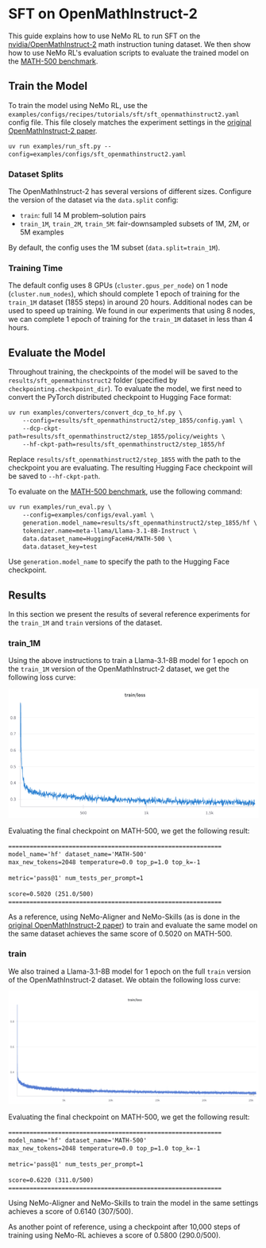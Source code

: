 # SFT on OpenMathInstruct-2

This guide explains how to use NeMo RL to run SFT on the [nvidia/OpenMathInstruct-2](https://huggingface.co/datasets/nvidia/OpenMathInstruct-2) math instruction tuning dataset. We then show how to use NeMo RL's evaluation scripts to evaluate the trained model on the [MATH-500 benchmark](https://huggingface.co/datasets/HuggingFaceH4/MATH-500).


## Train the Model
To train the model using NeMo RL, use the `examples/configs/recipes/tutorials/sft/sft_openmathinstruct2.yaml` config file. This file closely matches the experiment settings in the [original OpenMathInstruct-2 paper](https://arxiv.org/abs/2410.01560).

```
uv run examples/run_sft.py --config=examples/configs/sft_openmathinstruct2.yaml
```

### Dataset Splits

The OpenMathInstruct-2 has several versions of different sizes. Configure the version of the dataset via the `data.split` config:

* `train`: full 14 M problem–solution pairs
* `train_1M`, `train_2M`, `train_5M`: fair-downsampled subsets of 1M, 2M, or 5M examples

By default, the config uses the 1M subset (`data.split=train_1M`).

### Training Time
The default config uses 8 GPUs (`cluster.gpus_per_node`) on 1 node (`cluster.num_nodes`), which should complete 1 epoch of training for the `train_1M` dataset (1855 steps) in around 20 hours. Additional nodes can be used to speed up training. We found in our experiments that using 8 nodes, we can complete 1 epoch of training for the `train_1M` dataset in less than 4 hours.

## Evaluate the Model
Throughout training, the checkpoints of the model will be saved to the `results/sft_openmathinstruct2` folder (specified by `checkpointing.checkpoint_dir`). To evaluate the model, we first need to convert the PyTorch distributed checkpoint to Hugging Face format:

```
uv run examples/converters/convert_dcp_to_hf.py \
    --config=results/sft_openmathinstruct2/step_1855/config.yaml \
    --dcp-ckpt-path=results/sft_openmathinstruct2/step_1855/policy/weights \
    --hf-ckpt-path=results/sft_openmathinstruct2/step_1855/hf
```

Replace `results/sft_openmathinstruct2/step_1855` with the path to the checkpoint you are evaluating. The resulting Hugging Face checkpoint will be saved to `--hf-ckpt-path`.

To evaluate on the [MATH-500 benchmark](https://huggingface.co/datasets/HuggingFaceH4/MATH-500), use the following command:

```
uv run examples/run_eval.py \
    --config=examples/configs/eval.yaml \
    generation.model_name=results/sft_openmathinstruct2/step_1855/hf \
    tokenizer.name=meta-llama/Llama-3.1-8B-Instruct \
    data.dataset_name=HuggingFaceH4/MATH-500 \
    data.dataset_key=test
```

Use `generation.model_name` to specify the path to the Hugging Face checkpoint.

## Results

In this section we present the results of several reference experiments for the `train_1M` and `train` versions of the dataset.

### train_1M
Using the above instructions to train a Llama-3.1-8B model for 1 epoch on the `train_1M` version of the OpenMathInstruct-2 dataset, we get the following loss curve:

![image](../assets/sft-openmathinstruct2-train1M-loss.png)


Evaluating the final checkpoint on MATH-500, we get the following result:

```
============================================================
model_name='hf' dataset_name='MATH-500'
max_new_tokens=2048 temperature=0.0 top_p=1.0 top_k=-1

metric='pass@1' num_tests_per_prompt=1

score=0.5020 (251.0/500)
============================================================
```

As a reference, using NeMo-Aligner and NeMo-Skills (as is done in the [original OpenMathInstruct-2 paper](https://arxiv.org/abs/2410.01560)) to train and evaluate the same model on the same dataset achieves the same score of 0.5020 on MATH-500.

### train
We also trained a Llama-3.1-8B model for 1 epoch on the full `train` version of the OpenMathInstruct-2 dataset. We obtain the following loss curve:

![image](../assets/sft-openmathinstruct2-train-loss.png)

Evaluating the final checkpoint on MATH-500, we get the following result:

```
============================================================
model_name='hf' dataset_name='MATH-500'
max_new_tokens=2048 temperature=0.0 top_p=1.0 top_k=-1

metric='pass@1' num_tests_per_prompt=1

score=0.6220 (311.0/500)
============================================================
```

Using NeMo-Aligner and NeMo-Skills to train the model in the same settings achieves a score of 0.6140 (307/500).

As another point of reference, using a checkpoint after 10,000 steps of training using NeMo-RL achieves a score of 0.5800 (290.0/500).
